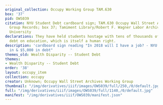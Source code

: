 ```yaml
---
original_collection: Occupy Working Group TAM.630
box: '37'
pid: OWS039
citation: NYU Student Debt cardboard sign; TAM.630 Occupy Wall Street Archives Working
  Group Records; box 37; Tamiment Library/Robert F. Wagner Labor Archives, New York
  University
declarations: They have held students hostage with tens of thousands of dollars of
  debt on education, which is itself a human right.
description: 'cardboard sign reading "In 2018 will I have a job? - NYU student 1 semester
  in & $5,000 in debt"        '
themes_old: Wealth Disparity -- Student Debt
themes:
- Wealth Disparity -- Student Debt
order: '38'
layout: occupy_item
collection: occupy
creator: Unknown; Occupy Wall Street Archives Working Group
thumbnail: "/img/derivatives/iiif/images/OWS039/full/250,/0/default.jpg"
full: "/img/derivatives/iiif/images/OWS039/full/1140,/0/default.jpg"
manifest: "/img/derivatives/iiif/OWS039/manifest.json"
---
```

